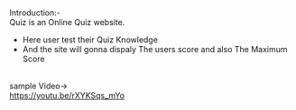 <br> Introduction:- <br/>
  Quiz is an Online Quiz website. 
- Here user test their Quiz Knowledge 
- And the site will gonna dispaly The users score and also The Maximum Score

<br> sample Video-> <br/>
https://youtu.be/rXYKSqs_mYo
